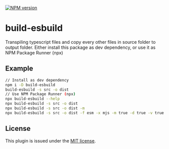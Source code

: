 [![NPM version](https://img.shields.io/npm/v/build-esbuild.svg)](https://www.npmjs.com/package/build-esbuild)

# build-esbuild

Transpiling typescript files and copy every other files in source folder to output folder.
Either install this package as dev dependency, or use it as NPM Package Runner (npx)

## Example
```sh
// Install as dev dependency
npm i -D build-esbuild
build-esbuild -s src -o dist
// Use NPM Package Runner (npx)
npx build-esbuild --help
npx build-esbuild -s src -o dist
npx build-esbuild -s src -o dist -m
npx build-esbuild -s src -o dist -f esm -x mjs -m true -d true -v true
```

## License

This plugin is issued under the [MIT license](./LICENSE).
